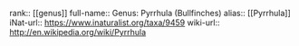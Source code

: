 

rank:: [[genus]]
full-name:: Genus: Pyrrhula (Bullfinches)
alias:: [[Pyrrhula]]
iNat-url:: https://www.inaturalist.org/taxa/9459
wiki-url:: http://en.wikipedia.org/wiki/Pyrrhula